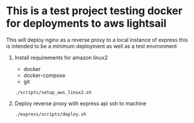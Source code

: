 # This is a test project testing docker for deployments to aws lightsail
This will deploy nginx as a reverse proxy to a local instance of express
this is intended to be a minimum deployment as well as a test environment

1. Install requirements for amazon linux2
    - docker
    - docker-compose
    - git

    `./scripts/setup_aws_linux2.sh`

1. Deploy reverse proxy with express api
    ssh to machine

    ```
    ./express/scripts/deploy.sh
    ```